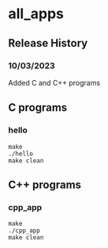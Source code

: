 # all_apps
## Release History
### 10/03/2023
Added C and C++ programs

## C programs
### hello
```
make
./hello
make clean
```
## C++ programs
### cpp_app
```
make
./cpp_app
make clean
```
